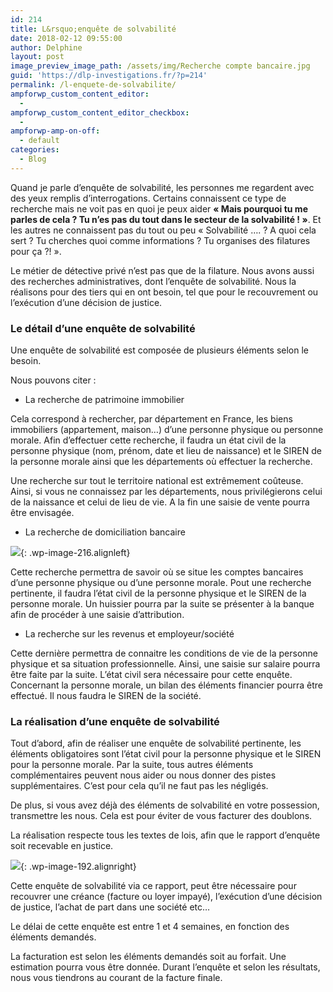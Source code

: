 ```yaml
---
id: 214
title: L&rsquo;enquête de solvabilité
date: 2018-02-12 09:55:00
author: Delphine
layout: post
image_preview_image_path: /assets/img/Recherche compte bancaire.jpg
guid: 'https://dlp-investigations.fr/?p=214'
permalink: /l-enquete-de-solvabilite/
ampforwp_custom_content_editor:
  -
ampforwp_custom_content_editor_checkbox:
  -
ampforwp-amp-on-off:
  - default
categories:
  - Blog
---
```


Quand je parle d’enqu&ecirc;te de solvabilit&eacute;, les personnes me regardent avec des yeux remplis d’interrogations. Certains connaissent ce type de recherche mais ne voit pas en quoi je peux aider **&laquo; Mais pourquoi tu me parles de cela ? Tu n’es pas du tout dans le secteur de la solvabilit&eacute; ! &raquo;**. Et les autres ne connaissent pas du tout ou peu &laquo; Solvabilit&eacute; …. ? A quoi cela sert ? Tu cherches quoi comme informations ? Tu organises des filatures pour &ccedil;a ?! &raquo;.<!--base32-c9gq6t9k68pp6eb7e4v78ebb6rw70w1retnpgt9memvkgt9hchhkjtvh6tu3jutp70pp4rbkcmtk4-base32-->

Le m&eacute;tier de d&eacute;tective priv&eacute; n’est pas que de la filature. Nous avons aussi des recherches administratives, dont l’enqu&ecirc;te de solvabilit&eacute;. Nous la r&eacute;alisons pour des tiers qui en ont besoin, tel que pour le recouvrement ou l’ex&eacute;cution d’une d&eacute;cision de justice.

### Le d&eacute;tail d’une enqu&ecirc;te de solvabilit&eacute;

Une enqu&ecirc;te de solvabilit&eacute; est compos&eacute;e de plusieurs &eacute;l&eacute;ments selon le besoin.

Nous pouvons citer :

* La recherche de patrimoine immobilier

Cela correspond &agrave; rechercher, par d&eacute;partement en France, les biens immobiliers (appartement, maison…) d’une personne physique ou personne morale. Afin d’effectuer cette recherche, il faudra un &eacute;tat civil de la personne physique (nom, pr&eacute;nom, date et lieu de naissance) et le SIREN de la personne morale ainsi que les d&eacute;partements o&ugrave; effectuer la recherche.

Une recherche sur tout le territoire national est extr&ecirc;mement co&ucirc;teuse. Ainsi, si vous ne connaissez par les d&eacute;partements, nous privil&eacute;gierons celui de la naissance et celui de lieu de vie. A la fin une saisie de vente pourra &ecirc;tre envisag&eacute;e.

* La recherche de domiciliation bancaire

![](https://i0.wp.com/dlp-investigations.fr/wp-content/uploads/2018/02/Recherche-compte-bancaire.jpg?resize=154%2C109&amp;ssl=1){: .wp-image-216.alignleft}

Cette recherche permettra de savoir o&ugrave; se situe les comptes bancaires d’une personne physique ou d’une personne morale. Pout une recherche pertinente, il faudra l’&eacute;tat civil de la personne physique et le SIREN de la personne morale. Un huissier pourra par la suite se pr&eacute;senter &agrave; la banque afin de proc&eacute;der &agrave; une saisie d’attribution.

* La recherche sur les revenus et employeur/soci&eacute;t&eacute;

Cette derni&egrave;re permettra de connaitre les conditions de vie de la personne physique et sa situation professionnelle. Ainsi, une saisie sur salaire pourra &ecirc;tre faite par la suite. L’&eacute;tat civil sera n&eacute;cessaire pour cette enqu&ecirc;te. Concernant la personne morale, un bilan des &eacute;l&eacute;ments financier pourra &ecirc;tre effectu&eacute;. Il nous faudra le SIREN de la soci&eacute;t&eacute;.

### La r&eacute;alisation d’une enqu&ecirc;te de solvabilit&eacute;

Tout d’abord, afin de r&eacute;aliser une enqu&ecirc;te de solvabilit&eacute; pertinente, les &eacute;l&eacute;ments obligatoires sont l’&eacute;tat civil pour la personne physique et le SIREN pour la personne morale. Par la suite, tous autres &eacute;l&eacute;ments compl&eacute;mentaires peuvent nous aider ou nous donner des pistes suppl&eacute;mentaires. C’est pour cela qu’il ne faut pas les n&eacute;glig&eacute;s.

De plus, si vous avez d&eacute;j&agrave; des &eacute;l&eacute;ments de solvabilit&eacute; en votre possession, transmettre les nous. Cela est pour &eacute;viter de vous facturer des doublons.

La r&eacute;alisation respecte tous les textes de lois, afin que le rapport d’enqu&ecirc;te soit recevable en justice.

![](https://i0.wp.com/dlp-investigations.fr/wp-content/uploads/2018/01/CR.jpg?resize=175%2C116&amp;ssl=1){: .wp-image-192.alignright}

Cette enqu&ecirc;te de solvabilit&eacute; via ce rapport, peut &ecirc;tre n&eacute;cessaire pour recouvrer une cr&eacute;ance (facture ou loyer impay&eacute;), l’ex&eacute;cution d’une d&eacute;cision de justice, l’achat de part dans une soci&eacute;t&eacute; etc…

Le d&eacute;lai de cette enqu&ecirc;te est entre 1 et 4 semaines, en fonction des &eacute;l&eacute;ments demand&eacute;s.

La facturation est selon les &eacute;l&eacute;ments demand&eacute;s soit au forfait. Une estimation pourra vous &ecirc;tre donn&eacute;e. Durant l’enqu&ecirc;te et selon les r&eacute;sultats, nous vous tiendrons au courant de la facture finale.